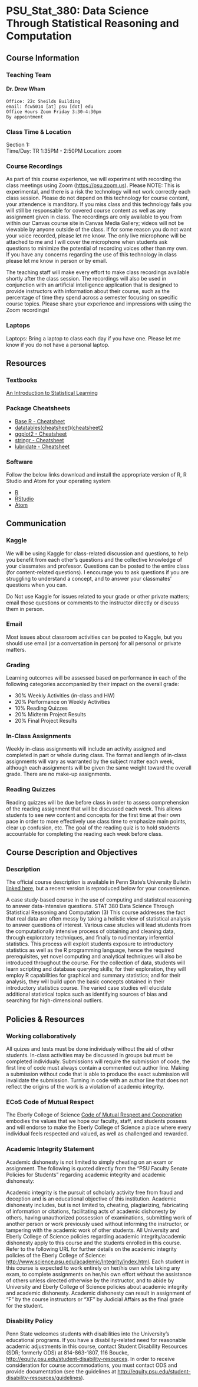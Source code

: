 # PSU_Stat_380: Data Science Through Statistical Reasoning and Computation

## Course Information
### Teaching Team
#### Dr. Drew Wham 
    Office: 22c Sheilds Building
    email: fcw5014 [at] psu [dot] edu
    Office Hours Zoom Friday 3:30-4:30pm
    By appointment
    

    

### Class Time & Location
Section 1:  
Time/Day: TR 1:35PM - 2:50PM
Location: zoom 

### Course Recordings
As part of this course experience, we will experiment with recording the class meetings using Zoom (https://psu.zoom.us). 
Please NOTE: 
This is experimental, and there is a risk the technology will not work correctly each class session. Please do not depend on this technology for course content, your attendence is manditory. If you miss class and this technology fails you will still be responsable for covered course content as well as any assignment given in class. 
The recordings are only available to you from within our Canvas course site in Canvas Media Gallery; videos will not be viewable by anyone outside of the class. 
If for some reason you do not want your voice recorded, please let me know. The only live microphone will be attached to me and I will cover the microphone when students ask questions to minimize the potential of recording voices other than my own. If you have any concerns regarding the use of this technology in class please let me know in person or by email.  

The teaching staff will make every effort to make class recordings available shortly after the class session.
The recordings will also be used in conjunction with an artificial intelligence application that is designed to provide instructors with information about their course, such as the percentage of time they spend across a semester focusing on specific course topics. 
Please share your experience and impressions with using the Zoom recordings!


### Laptops 
Laptops: Bring a laptop to class each day if you have one. Please let me know if you do not have a personal laptop.

## Resources
### Textbooks

[An Introduction to Statistical Learning](https://link-springer-com.ezaccess.libraries.psu.edu/book/10.1007%2F978-1-4614-7138-7)

### Package Cheatsheets
* [Base R - Cheatsheet](https://www.rstudio.com/wp-content/uploads/2016/10/r-cheat-sheet-3.pdf)
* [datatables](https://github.com/Rdatatable/data.table/wiki/Getting-started)([cheatsheet](http://datacamp-community.s3.amazonaws.com/6fdf799f-76ba-45b1-b8d8-39c4d4211c31))([cheatsheet2](https://s3.amazonaws.com/assets.datacamp.com/img/blog/data+table+cheat+sheet.pdf)
* [ggplot2 - Cheatsheet](https://github.com/rstudio/cheatsheets/raw/master/data-visualization-2.1.pdf)
* [stringr - Cheatsheet](https://github.com/rstudio/cheatsheets/raw/master/strings.pdf)
* [lubridate - Cheatsheet](https://github.com/rstudio/cheatsheets/raw/master/lubridate.pdf)

### Software
Follow the below links download and install the appropriate version of R, R Studio and Atom for your operating system
* [R](https://www.r-project.org)
* [RStudio](https://www.rstudio.com/products/RStudio/)
* [Atom](https://atom.io)

## Communication
### Kaggle

We will be using Kaggle for class-related discussion and questions, to help you benefit from each other’s questions and the collective knowledge of your classmates and professor. Questions can be posted to the entire class (for content-related questions). I encourage you to ask questions if you are struggling to understand a concept, and to answer your classmates’ questions when you can.

Do Not use Kaggle for issues related to your grade or other private matters; email those questions or comments to the instructor directly or discuss them in person.

### Email

Most issues about classroom activities can be posted to Kaggle, but you should use email (or a conversation in person) for all personal or private matters.

### Grading
Learning outcomes will be assessed based on performance in each of the following categories accompanied by their impact on the overall grade:

* 30% Weekly Activities (in-class and HW)
* 20% Performance on Weekly Activities
* 10% Reading Quizzes
* 20% Midterm Project Results
* 20% Final Project Results



### In-Class Assignments

Weekly in-class assignments will include an activity assigned and completed in part or whole during class. The format and length of in-class assignments will vary as warranted by the subject matter each week, although each assignments will be given the same weight toward the overall grade. There are no make-up assignments.

### Reading Quizzes

Reading quizzes will be due before class in order to assess comprehension of the reading assignment that will be discussed each week. This allows students to see new content and concepts for the first time at their own pace in order to more effectively use class time to emphasize main points, clear up confusion, etc. The goal of the reading quiz is to hold students accountable for completing the reading each week before class.

## Course Description and Objectives
### Description

The official course description is available in Penn State’s University Bulletin [linked here](https://bulletins.psu.edu/search/?scontext=all&search=stat+380&caturl=%2Fundergraduate), but a recent version is reproduced below for your convenience.

A case study-based course in the use of computing and statistcal reasoning to answer data-intensive questions. STAT 380 Data Science Through Statistical Reasoning and Computation (3) This course addresses the fact that real data are often messy by taking a holistic view of statistical analysis to answer questions of interest. Various case studies will lead students from the computationally intensive process of obtaining and cleaning data, through exploratory techniques, and finally to rudimentary inferential statistics. This process will exploit students exposure to introductory statistics as well as the R programming language, hence the required prerequisites, yet novel computing and analytical techniques will also be introduced throughout the course. For the collection of data, students will learn scripting and database querying skills; for their exploration, they will employ R capabilities for graphical and summary statistics; and for their analysis, they will build upon the basic concepts obtained in their introductory statistics course. The varied case studies will elucidate additional statistical topics such as identifying sources of bias and searching for high-dimensional outliers.

## Policies & Resources
### Working collaboratively
All quizes and tests must be done individualy without the aid of other students. In-class activities may be discussed in groups but must be completed individualy. Submissions will require the submission of code, the first line of code must always contain a commented out author line. Making a submission without code that is able to produce the exact submission will invalidate the submission. Turning in code with an author line that does not reflect the origins of the work is a violation of academic integrity.  

### ECoS Code of Mutual Respect
The Eberly College of Science [Code of Mutual Respect and Cooperation](http://science.psu.edu/climate/support-and-resources/code-of-mutual-respect-and-cooperation-pdf) embodies the values that we hope our faculty, staff, and students possess and will endorse to make the Eberly College of Science a place where every individual feels respected and valued, as well as challenged and rewarded.

### Academic Integrity Statement
Academic dishonesty is not limited to simply cheating on an exam or assignment. The following is quoted directly from the “PSU Faculty Senate Policies for Students” regarding academic integrity and academic dishonesty:

Academic integrity is the pursuit of scholarly activity free from fraud and deception and is an educational objective of this institution. Academic dishonesty includes, but is not limited to, cheating, plagiarizing, fabricating of information or citations, facilitating acts of academic dishonesty by others, having unauthorized possession of examinations, submitting work of another person or work previously used without informing the instructor, or tampering with the academic work of other students.
All University and Eberly College of Science policies regarding academic integrity/academic dishonesty apply to this course and the students enrolled in this course. Refer to the following URL for further details on the academic integrity policies of the Eberly College of Science: http://www.science.psu.edu/academic/Integrity/index.html. Each student in this course is expected to work entirely on her/his own while taking any exam, to complete assignments on her/his own effort without the assistance of others unless directed otherwise by the instructor, and to abide by University and Eberly College of Science policies about academic integrity and academic dishonesty. Academic dishonesty can result in assignment of “F” by the course instructors or “XF” by Judicial Affairs as the final grade for the student.

### Disability Policy
Penn State welcomes students with disabilities into the University’s educational programs. If you have a disability-related need for reasonable academic adjustments in this course, contact Student Disability Resources (SDR; formerly ODS) at 814-863-1807, 116 Boucke, http://equity.psu.edu/student-disability-resources. In order to receive consideration for course accommodations, you must contact ODS and provide documentation (see the guidelines at http://equity.psu.edu/student-disability-resources/guidelines).




